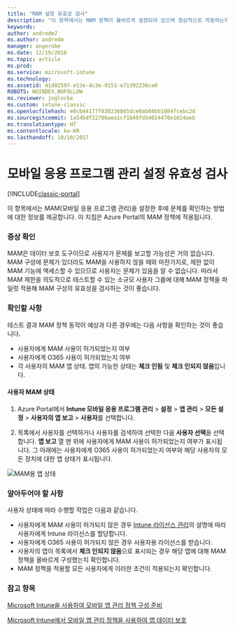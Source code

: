 ```yaml
---
title: "MAM 설정 유효성 검사"
description: "이 항목에서는 MAM 정책이 올바르게 설정되어 있으며 정상적으로 작동하는지를 테스트하고 유효성을 검사하는 방법을 설명합니다."
keywords: 
author: andredm7
ms.author: andredm
manager: angerobe
ms.date: 12/19/2016
ms.topic: article
ms.prod: 
ms.service: microsoft-intune
ms.technology: 
ms.assetid: 41d82597-e13e-4c3e-9151-e71392236ca0
ROBOTS: NOINDEX,NOFOLLOW
ms.reviewer: joglocke
ms.custom: intune-classic
ms.openlocfilehash: e0cb44177f830236865dce0ab68bb1084fcebc2d
ms.sourcegitcommit: 1a54bdf22786aea1cf1b497d54024470e1024aeb
ms.translationtype: HT
ms.contentlocale: ko-KR
ms.lasthandoff: 10/10/2017
---
```

# <a name="validating-your-mobile-application-management-setup"></a>모바일 응용 프로그램 관리 설정 유효성 검사

[!INCLUDE[classic-portal](../includes/classic-portal.md)]

이 항목에서는 MAM(모바일 응용 프로그램 관리)을 설정한 후에 문제를 확인하는 방법에 대한 정보를 제공합니다. 이 지침은 Azure Portal의 MAM 정책에 적용됩니다.

### <a name="checking-for-symptoms"></a>증상 확인
MAM은 데이터 보호 도구이므로 사용자가 문제를 보고할 가능성은 거의 없습니다. MAM 구성에 문제가 있더라도 MAM을 사용하지 않을 때와 마찬가지로, 제한 없이 MAM 기능에 액세스할 수 있으므로 사용자는 문제가 있음을 알 수 없습니다. 따라서 MAM 제한을 의도적으로 테스트할 수 있는 소규모 사용자 그룹에 대해 MAM 정책을 파일럿 적용해 MAM 구성의 유효성을 검사하는 것이 좋습니다.


### <a name="what-to-check"></a>확인할 사항

테스트 결과 MAM 정책 동작이 예상과 다른 경우에는 다음 사항을 확인하는 것이 좋습니다.

- 사용자에게 MAM 사용이 허가되었는지 여부
- 사용자에게 O365 사용이 허가되었는지 여부
- 각 사용자의 MAM 앱 상태. 앱의 가능한 상태는 **체크 인됨** 및 **체크 인되지 않음**입니다.

#### <a name="user-mam-status"></a>사용자 MAM 상태
1. Azure Portal에서 **Intune 모바일 응용 프로그램 관리** > **설정** > **앱 관리** > **모든 설정** > **사용자의 앱 보고** > **사용자**를 선택합니다.

2. 목록에서 사용자를 선택하거나 사용자를 검색하여 선택한 다음 **사용자 선택**을 선택합니다. **앱 보고** 열 맨 위에 사용자에게 MAM 사용이 허가되었는지 여부가 표시됩니다. 그 아래에는 사용자에게 O365 사용이 허가되었는지 여부와 해당 사용자의 모든 장치에 대한 앱 상태가 표시됩니다.

![MAM용 앱 상태](..\media\ts-mam-user-apps.png)

### <a name="what-to-do"></a>알아두어야 할 사항
사용자 상태에 따라 수행할 작업은 다음과 같습니다.

- 사용자에게 MAM 사용이 허가되지 않은 경우 [Intune 라이선스 관리](/intune/setup-steps)의 설명에 따라 사용자에게 Intune 라이선스를 할당합니다.
- 사용자에게 O365 사용이 허가되지 않은 경우 사용자용 라이선스를 받습니다.
- 사용자의 앱이 목록에서 **체크 인되지 않음**으로 표시되는 경우 해당 앱에 대해 MAM 정책을 올바르게 구성했는지 확인합니다.
- MAM 정책을 적용할 모든 사용자에게 이러한 조건이 적용되는지 확인합니다.

### <a name="see-also"></a>참고 항목
[Microsoft Intune을 사용하여 모바일 앱 관리 정책 구성 준비](..\deploy-use\get-ready-to-configure-mobile-app-management-policies-with-microsoft-intune.md)

[Microsoft Intune에서 모바일 앱 관리 정책을 사용하여 앱 데이터 보호](..\deploy-use\protect-app-data-using-mobile-app-management-policies-with-microsoft-intune.md)
